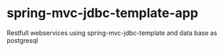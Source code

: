 # spring-mvc-jdbc-template-app
Restfull webservices using spring-mvc-jdbc-template and data base as postgresql
